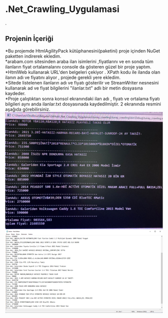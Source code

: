 # .Net_Crawling_Uygulamasi
.
## Projenin İçeriği
*Bu projemde HtmlAgilityPack kütüphanesini(paketini) proje içinden NuGet paketten indirerek ekledim. <br/>
*arabam.com sitesinden araba ilan isimlerini ,fiyatlarını ve en sonda tüm ilanların fiyat ortalamalarını console da gösteren güzel bir proje yaptım. <br/>
*HtmlWeb kullanarak  URL'den belgeleri çekiyor . XPath kodu ile ilanda olan ilanın adı ve fiyatını alıyor , projede gerekli yere ekledim. <br/>
*Sitede listelenen ilanların adı ve fiyatı gösterilir  ve StreamWriter nesnesini kullanarak ad ve fiyat bilgilerini "ilanlar.txt" adlı bir metin dosyasına kaydeder. <br/>
*Proje çalıştıktan sonra konsol ekranındaki ilan adı , fiyatı ve ortalama fiyatı bilgileri aynı anda ilanlar.txt dosyasınada kaydedilmiştir. 2 ekranında resmini aşağıda görebilirsiniz. <br/>
![banner resimi](https://github.com/tunaykocer/.Net_Crawling_Uygulamasi/blob/main/tunay_crawling/images/console.jpeg) 
![banner resim](https://github.com/tunaykocer/.Net_Crawling_Uygulamasi/blob/main/tunay_crawling/images/ilnlar.PNG)
